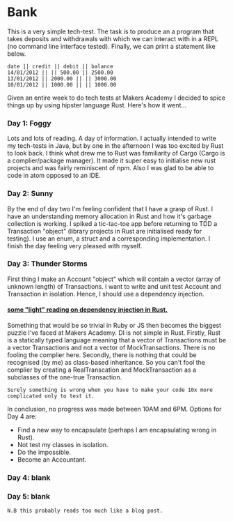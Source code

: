 # Bank

This is a very simple tech-test. The task is to produce an a program that takes deposits and withdrawals with which we can interact with in a REPL (no command line interface tested). Finally, we can print a statement like below.

```
date || credit || debit || balance
14/01/2012 || || 500.00 || 2500.00
13/01/2012 || 2000.00 || || 3000.00
10/01/2012 || 1000.00 || || 1000.00
```
Given an entire week to do tech tests at Makers Academy I decided to spice things up by using hipster language Rust. Here's how it went...

### Day 1: Foggy

Lots and lots of reading. A day of information. I actually intended to write my tech-tests in Java, but by one in the afternoon I was too excited by Rust to look back. I think what drew me to Rust was familiarity of Cargo (Cargo is a complier/package manager). It made it super easy to initialise new rust projects and was fairly reminiscent of npm. Also I was glad to be able to code in atom opposed to an IDE.

### Day 2: Sunny

By the end of day two I'm feeling confident that I have a grasp of Rust. I have an understanding memory allocation in Rust and how it's garbage collection is working. I spiked a tic-tac-toe app before returning to TDD a Transaction "object" (library projects in Rust are initialised ready for testing). I use an enum, a struct and a corresponding implementation. I finish the day feeling very pleased with myself.

### Day 3: Thunder Storms

First thing I make an Account "object" which will contain a vector (array of unknown length) of Transactions. I want to write and unit test Account and Transaction in isolation. Hence, I should use a dependency injection.

#### [some "light" reading on dependency injection in Rust.](https://pdfs.semanticscholar.org/23a5/8bd6c81d5ff64253647e2acfd5e9cc609d4a.pdf)

Something that would be so trivial in Ruby or JS then becomes the biggest puzzle I've faced at Makers Academy. DI is not simple in Rust. Firstly, Rust is a statically typed language meaning that a vector of Transactions must be a vector Transactions and not a vector of MockTransactions. There is no fooling the complier here. Secondly, there is nothing that could be recognised (by me) as class-based inheritance. So you can't fool the complier by creating a RealTranscation and MockTransaction as a subclasses of the one-true Transaction.

```
Surely something is wrong when you have to make your code 10x more complicated only to test it.
```

In conclusion, no progress was made between 10AM and 6PM. Options for Day 4 are:
 * Find a new way to encapsulate (perhaps I am encapsulating wrong in Rust).
 * Not test my classes in isolation.
 * Do the impossible.
 * Become an Accountant.

### Day 4: blank

### Day 5: blank

```
N.B this probably reads too much like a blog post.
```
